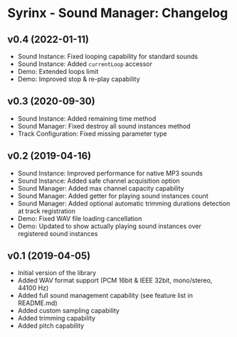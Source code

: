 # Syrinx - Sound Manager: Changelog

## v0.4 (2022-01-11)

- Sound Instance: Fixed looping capability for standard sounds
- Sound Instance: Added `currentLoop` accessor
- Demo: Extended loops limit
- Demo: Improved stop & re-play capability

## v0.3 (2020-09-30)

- Sound Instance: Added remaining time method
- Sound Manager: Fixed destroy all sound instances method
- Track Configuration: Fixed missing parameter type

## v0.2 (2019-04-16)

- Sound Instance: Improved performance for native MP3 sounds
- Sound Instance: Added safe channel acquisition option
- Sound Manager: Added max channel capacity capability
- Sound Manager: Added getter for playing sound instances count
- Sound Manager: Added optional automatic trimming durations detection at track registration
- Demo: Fixed WAV file loading cancellation
- Demo: Updated to show actually playing sound instances over registered sound instances

## v0.1 (2019-04-05)

- Initial version of the library
- Added WAV format support (PCM 16bit & IEEE 32bit, mono/stereo, 44100 Hz)
- Added full sound management capability (see feature list in README.md)
- Added custom sampling capability
- Added trimming capability
- Added pitch capability